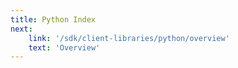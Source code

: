 ```yaml
---
title: Python Index
next:
    link: '/sdk/client-libraries/python/overview'
    text: 'Overview'
---
```

<Index></Index>

